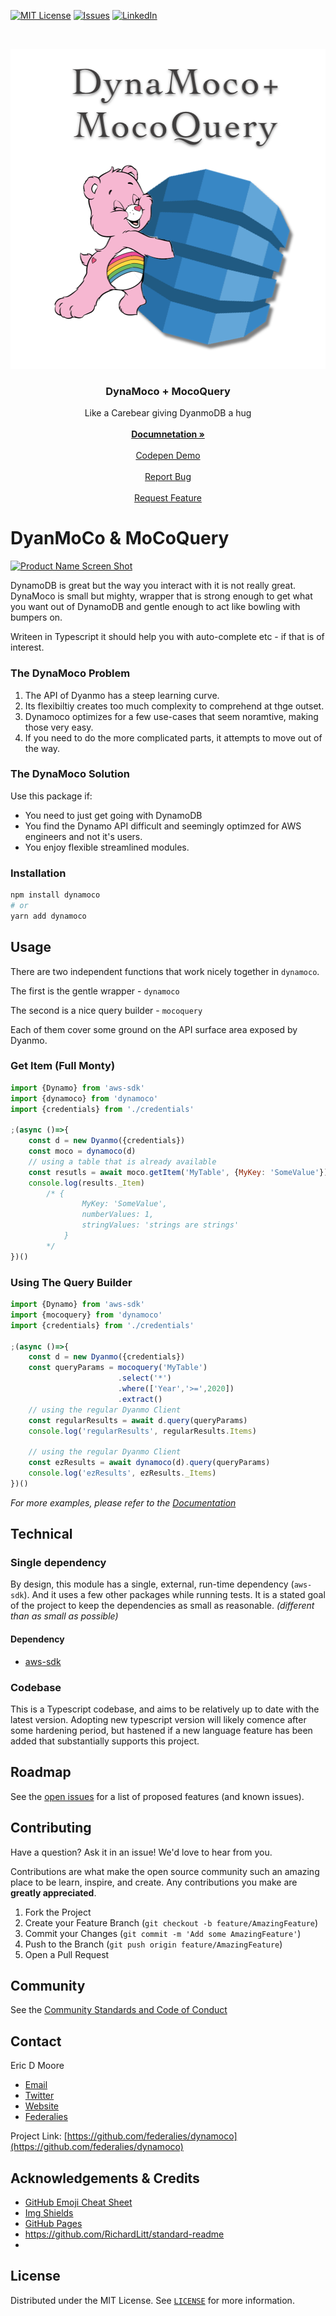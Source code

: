 
<!-- PROJECT SHIELDS -->
<!--
*** I'm using markdown "reference style" links for readability.
*** Reference links are enclosed in brackets [ ] instead of parentheses ( ).
*** See the bottom of this document for the declaration of the reference variables
*** for contributors-url, forks-url, etc. This is an optional, concise syntax you may use.
*** https://www.markdownguide.org/basic-syntax/#reference-style-links



[![Forks][forks-shield]][forks-url]
[![Stargazers][stars-shield]][stars-url]
[![Contributors][contributors-shield]][contributors-url]
-->

[![MIT License][license-shield]][license-url]
[![Issues][issues-shield]][issues-url]
[![LinkedIn][linkedin-shield]][linkedin-url]

<!-- PROJECT LOGO -->
<br />
<p align="center">
  <a href="https://github.com/othneildrew/Best-README-Template">
    <img src="images/DynamocoLogo.png" alt="Logo" width="512" height="512"/>
  </a>

  <h3 align="center">DynaMoco + MocoQuery</h3>

  <p align="center">
    Like a Carebear giving DyanmoDB a hug
    <br />
    <br />
    <a href="https://github.com/othneildrew/Best-README-Template">
        <strong>Documnetation »</strong>
    </a>
    <br />
    <br />
        <a href="https://github.com/othneildrew/Best-README-Template">
        Codepen Demo
        </a>
    <br />
    <br />
        <a href="https://github.com/othneildrew/Best-README-Template/issues">
        Report Bug
        </a>
    <br />
    <br />
        <a href="https://github.com/othneildrew/Best-README-Template/issues">
        Request Feature
        </a>
  </p>
</p>


DyanMoCo & MoCoQuery
====================

<!-- ABOUT THE PROJECT -->

[![Product Name Screen Shot][product-screenshot]](https://example.com)

DynamoDB is great but the way you interact with it is not really great. DynaMoco is small but mighty, wrapper that is strong enough to get what you want out of DynamoDB and gentle enough to act like bowling with bumpers on.

Writeen in Typescript it should help you with auto-complete etc - if that is of interest.

### The DynaMoco Problem 

1. The API of Dyanmo has a steep learning curve.
2. Its flexibiltiy creates too much complexity to comprehend at thge outset.
3. Dynamoco optimizes for a few use-cases that seem noramtive, making those very easy.
4. If you need to do the more complicated parts, it attempts to move out of the way.

### The DynaMoco Solution 

Use this package if:

- You need to just get going with DynamoDB
- You find the Dynamo API difficult and seemingly optimzed for AWS engineers and not it's users.
- You enjoy flexible streamlined modules.

<!-- GETTING STARTED -->

### Installation

```sh
npm install dynamoco
# or
yarn add dynamoco
```

<!-- USAGE EXAMPLES -->
## Usage

There are two independent functions that work nicely together in `dynamoco`.

The first is the gentle wrapper - `dynamoco`

The second is a nice query builder - `mocoquery`

Each of them cover some ground on the API surface area exposed by Dyanmo.

### Get Item (Full Monty)

```js
import {Dynamo} from 'aws-sdk'
import {dynamoco} from 'dynamoco'
import {credentials} from './credentials'

;(async ()=>{
    const d = new Dyanmo({credentials})
    const moco = dynamoco(d)
    // using a table that is already available
    const resutls = await moco.getItem('MyTable', {MyKey: 'SomeValue'})
    console.log(results._Item) 
        /* {    
                MyKey: 'SomeValue', 
                numberValues: 1,
                stringValues: 'strings are strings'
            } 
        */
})()
```

### Using The Query Builder

```js
import {Dynamo} from 'aws-sdk'
import {mocoquery} from 'dynamoco'
import {credentials} from './credentials'

;(async ()=>{
    const d = new Dyanmo({credentials})
    const queryParams = mocoquery('MyTable')
                        .select('*')
                        .where(['Year','>=',2020])
                        .extract()
    // using the regular Dyanmo Client 
    const regularResults = await d.query(queryParams)
    console.log('regularResults', regularResults.Items)
    
    // using the regular Dyanmo Client 
    const ezResults = await dynamoco(d).query(queryParams)
    console.log('ezResults', ezResults._Items)
})()
```

_For more examples, please refer to the [Documentation](https://github.com/federalies/dynamoco/wiki/Documentation)_


## Technical

### Single dependency

By design, this module has a single, external, run-time dependency (`aws-sdk`). And it uses a few other packages while running tests. It is a stated goal of the project to keep the dependencies as small as reasonable. _(different than as small as possible)_

#### Dependency

* [aws-sdk](https://docs.aws.amazon.com/AWSJavaScriptSDK/latest/AWS/DynamoDB.html)

### Codebase

This is a Typescript codebase, and aims to be relatively up to date with the latest version. Adopting new typescript version will likely comence after some  hardening period, but hastened if a new language feature has been added that substantially supports this project.

<!-- ROADMAP -->
## Roadmap

See the [open issues](https://github.com/othneildrew/Best-README-Template/issues) for a list of proposed features (and known issues).

<!-- CONTRIBUTING -->
## Contributing

Have a question? Ask it in an issue! We'd love to hear from you.

Contributions are what make the open source community such an amazing place to be learn, inspire, and create. Any contributions you make are **greatly appreciated**.

1. Fork the Project
2. Create your Feature Branch (`git checkout -b feature/AmazingFeature`)
3. Commit your Changes (`git commit -m 'Add some AmazingFeature'`)
4. Push to the Branch (`git push origin feature/AmazingFeature`)
5. Open a Pull Request

## Community



<!--
- Slack
- Riot
- Spectrum 
-->

See the [Community Standards and Code of Conduct](./CODE_OF_CONDUCT.md)

<!-- CONTACT -->
## Contact

Eric D Moore

 - [Email](mailto:dynaMoco@filters.email)
 - [Twitter](https://twitter.com/ericdmoore)
 - [Website](https://ericdmoore.com)
 - [Federalies](https://federali.es)


Project Link: [https://github.com/federalies/dynamoco](https://github.com/federalies/dynamoco)


<!-- ACKNOWLEDGEMENTS -->
## Acknowledgements & Credits
* [GitHub Emoji Cheat Sheet](https://www.webpagefx.com/tools/emoji-cheat-sheet)
* [Img Shields](https://shields.io)
* [GitHub Pages](https://pages.github.com)
* https://github.com/RichardLitt/standard-readme
* 

<!-- MARKDOWN LINKS & IMAGES -->
<!-- https://www.markdownguide.org/basic-syntax/#reference-style-links -->
[contributors-shield]: https://img.shields.io/github/contributors/othneildrew/Best-README-Template.svg?style=flat-square
[contributors-url]: https://github.com/othneildrew/Best-README-Template/graphs/contributors
[forks-shield]: https://img.shields.io/github/forks/othneildrew/Best-README-Template.svg?style=flat-square
[forks-url]: https://github.com/othneildrew/Best-README-Template/network/members
[stars-shield]: https://img.shields.io/github/stars/othneildrew/Best-README-Template.svg?style=flat-square
[stars-url]: https://github.com/othneildrew/Best-README-Template/stargazers
[issues-shield]: https://img.shields.io/github/issues/othneildrew/Best-README-Template.svg?style=flat-square
[issues-url]: https://github.com/othneildrew/Best-README-Template/issues
[license-shield]: https://img.shields.io/github/license/othneildrew/Best-README-Template.svg?style=flat-square
[license-url]: https://github.com/othneildrew/Best-README-Template/blob/master/LICENSE.txt
[linkedin-shield]: https://img.shields.io/badge/-LinkedIn-black.svg?style=flat-square&logo=linkedin&colorB=555
[linkedin-url]: https://linkedin.com/in/othneildrew
[product-screenshot]: images/screenshot.png

<!-- LICENSE -->
## License

Distributed under the MIT License. See [`LICENSE`](./LICENSE) for more information.


